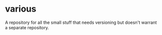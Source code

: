 various
=======

A repository for all the small stuff that needs versioning but doesn't warrant a separate repository.
